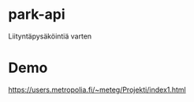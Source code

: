 # park-api
Liityntäpysäköintiä varten

# Demo
https://users.metropolia.fi/~meteg/Projekti/index1.html
